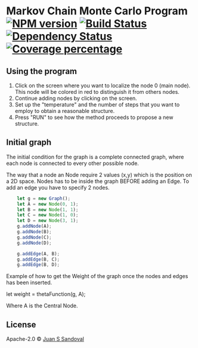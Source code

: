 # Markov Chain Monte Carlo Program[![NPM version][npm-image]][npm-url] [![Build Status][travis-image]][travis-url] [![Dependency Status][daviddm-image]][daviddm-url] [![Coverage percentage][coveralls-image]][coveralls-url]

## Using the program

1) Click on the screen where you want to localize the node 0 (main node). This node will be colored in red to distinguish it from others nodes.
2) Continue adding nodes by clicking on the screen.
3) Set up the "temperature" and the number of steps that you want to employ to obtain a reasonable structure.
4) Press "RUN" to see how the method proceeds to propose a new structure.


## Initial graph

The initial condition for the graph is a complete connected graph, where each node is connected to every other possible node.



The way that a node an
Node require 2 values (x,y) which is the position on a 2D space.
Nodes has to be inside the graph BEFORE adding an Edge.
To add an edge you have to specify 2 nodes.
```js
    let g = new Graph();
    let A = new Node(0, 1);
    let B = new Node(1, 1);
    let C = new Node(1, 0);
    let D = new Node(3, 1);
    g.addNode(A);
    g.addNode(B);
    g.addNode(C);
    g.addNode(D);

    g.addEdge(A, B);
    g.addEdge(B, C);
    g.addEdge(B, D);
```

 Example of how to get the Weight of the graph once the nodes and edges has been inserted.

 let weight = thetaFunction(g, A);  
 
 Where A is the Central Node.


## License

Apache-2.0 © [Juan S Sandoval](http://sas.rochester.edu/chm/groups/huo/juan-sebastian-sandoval/)


[npm-image]: https://badge.fury.io/js/graph-project.svg
[npm-url]: https://npmjs.org/package/graph-project
[travis-image]: https://travis-ci.org/jsandov4/graph-project.svg?branch=master
[travis-url]: https://travis-ci.org/jsandov4/graph-project
[daviddm-image]: https://david-dm.org/jsandov4/graph-project.svg?theme=shields.io
[daviddm-url]: https://david-dm.org/jsandov4/graph-project
[coveralls-image]: https://coveralls.io/repos/jsandov4/graph-project/badge.svg
[coveralls-url]: https://coveralls.io/r/jsandov4/graph-project
